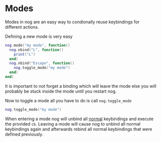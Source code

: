 # Modes

Modes in nog are an easy way to condionally reuse keybindings for different actions.

Defining a new mode is very easy

```lua
nog.mode("my mode", function()
  nog.nbind("L", function()
    print("L")
  end)
  nog.nbind("Escape", function()
    nog.toggle_mode("my mode")
  end)
end)
```

It is important to not forget a binding which will leave the mode else you will probably be stuck inside the mode until you restart nog.

Now to toggle a mode all you have to do is call `nog.toggle_mode`

```lua
nog.toggle_mode("my mode")
```

When entering a mode nog will unbind all [normal](/configuration/keybindings.html) keybindings and execute the provided `cb`.
Leaving a mode will cause nog to unbind all normal keybindings again and afterwards rebind all normal keybindings that were defined previously.
